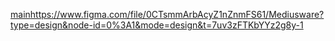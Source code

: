 [main](https://www.figma.com/file/0CTsmmArbAcyZ1nZnmFS61/Mediusware?type=design&node-id=0%3A1&mode=design&t=7uv3zFTKbYYz2g8y-1)https://www.figma.com/file/0CTsmmArbAcyZ1nZnmFS61/Mediusware?type=design&node-id=0%3A1&mode=design&t=7uv3zFTKbYYz2g8y-1
